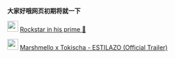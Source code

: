 **大家好哦网页初期将就一下**

<img src="https://user-images.githubusercontent.com/73633146/164887546-32d60e40-0f07-4cfe-96a7-35ef897b3c8d.png" height="25" >  [Rockstar in his prime 💫](https://user-images.githubusercontent.com/73633146/164887097-fcb2fa16-063f-4763-a7ff-9dfd16e5726a.mp4)

<img src="https://user-images.githubusercontent.com/73633146/164951417-4742c94d-cf72-4f0d-996c-9746fa373c7c.png" height="25" >  [Marshmello x Tokischa - ESTILAZO (Official Trailer)](https://user-images.githubusercontent.com/73633146/164951426-149e7249-74da-4e71-9b5f-d5f5d6e43a18.mp4)
